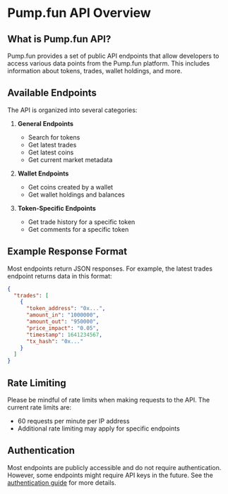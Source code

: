 # Pump.fun API Overview

## What is Pump.fun API?

Pump.fun provides a set of public API endpoints that allow developers to access various data points from the Pump.fun platform. This includes information about tokens, trades, wallet holdings, and more.

## Available Endpoints

The API is organized into several categories:

1. **General Endpoints**
   - Search for tokens
   - Get latest trades
   - Get latest coins
   - Get current market metadata

2. **Wallet Endpoints**
   - Get coins created by a wallet
   - Get wallet holdings and balances

3. **Token-Specific Endpoints**
   - Get trade history for a specific token
   - Get comments for a specific token

## Example Response Format

Most endpoints return JSON responses. For example, the latest trades endpoint returns data in this format:

```json
{
  "trades": [
    {
      "token_address": "0x...",
      "amount_in": "1000000",
      "amount_out": "950000",
      "price_impact": "0.05",
      "timestamp": 1641234567,
      "tx_hash": "0x..."
    }
  ]
}
```

## Rate Limiting

Please be mindful of rate limits when making requests to the API. The current rate limits are:
- 60 requests per minute per IP address
- Additional rate limiting may apply for specific endpoints

## Authentication

Most endpoints are publicly accessible and do not require authentication. However, some endpoints might require API keys in the future. See the [authentication guide](authentication.md) for more details.
